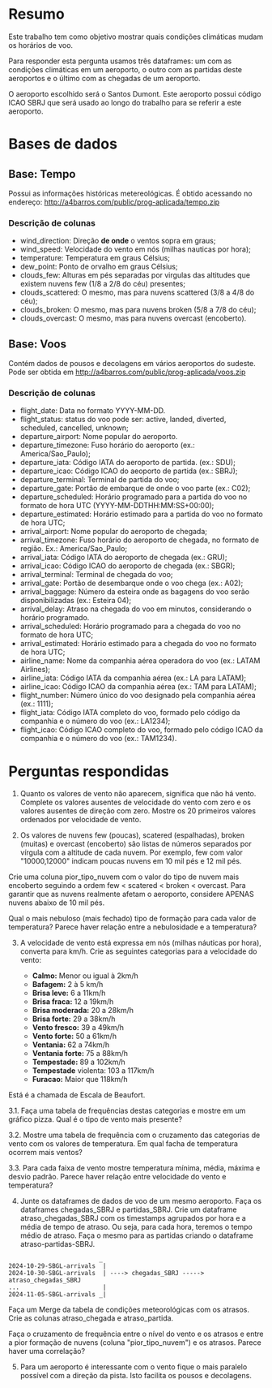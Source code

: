 # Resumo
Este trabalho tem como objetivo mostrar quais condições climáticas mudam os
horários de voo.

Para responder esta pergunta usamos três dataframes: um com as condições 
climáticas em um aeroporto, o outro com as partidas deste aeroportos e o último
com as chegadas de um aeroporto.

O aeroporto escolhido será o Santos Dumont. Este aeroporto possui código ICAO
SBRJ que será usado ao longo do trabalho para se referir a este aeroporto.

# Bases de dados

## Base: Tempo

Possui as informações históricas metereológicas. É obtido acessando no endereço:
http://a4barros.com/public/prog-aplicada/tempo.zip

### Descrição de colunas

- wind_direction: Direção **de onde** o ventos sopra em graus;
- wind_speed: Velocidade do vento em nós (milhas nauticas por hora);
- temperature: Temperatura em graus Célsius;
- dew_point: Ponto de orvalho em graus Célsius;
- clouds_few: Alturas em pés separadas por virgulas das altitudes que existem
nuvens few (1/8 a 2/8 do céu) presentes;
- clouds_scattered: O mesmo, mas para nuvens scattered (3/8 a 4/8 do céu);
- clouds_broken: O mesmo, mas para nuvens broken (5/8 a 7/8 do céu);
- clouds_overcast: O mesmo, mas para nuvens overcast (encoberto).

## Base: Voos

Contém dados de pousos e decolagens em vários aeroportos do sudeste.
Pode ser obtida em http://a4barros.com/public/prog-aplicada/voos.zip

### Descrição de colunas

- flight_date: Data no formato YYYY-MM-DD.
- flight_status: status do voo pode ser: active, landed, diverted, scheduled,
cancelled, unknown;
- departure_airport: Nome popular do aeroporto.
- departure_timezone: Fuso horário do aeroporto (ex.: America/Sao_Paulo);
- departure_iata: Código IATA do aeroporto de partida. (ex.: SDU);
- departure_icao: Código ICAO do aeoporto de partida (ex.: SBRJ);
- departure_terminal: Terminal de partida do voo;
- departure_gate: Portão de embarque de onde o voo parte (ex.: C02);
- departure_scheduled: Horário programado para a partida do voo no formato de hora
UTC (YYYY-MM-DDTHH:MM:SS+00:00);
- departure_estimated: Horário estimado para a partida do voo no formato de hora UTC;
- arrival_airport: Nome popular do aeroporto de chegada;
- arrival_timezone: Fuso horário do aeroporto de chegada, no formato de região. Ex.: America/Sao_Paulo;
- arrival_iata: Código IATA do aeroporto de chegada (ex.: GRU);
- arrival_icao: Código ICAO do aeroporto de chegada (ex.: SBGR);
- arrival_terminal: Terminal de chegada do voo;
- arrival_gate: Portão de desembarque onde o voo chega (ex.: A02);
- arrival_baggage: Número da esteira onde as bagagens do voo serão disponibilizadas (ex.: Esteira 04);
- arrival_delay: Atraso na chegada do voo em minutos, considerando o horário programado.
- arrival_scheduled: Horário programado para a chegada do voo no formato de hora 
UTC;
- arrival_estimated: Horário estimado para a chegada do voo no formato de hora UTC;
- airline_name: Nome da companhia aérea operadora do voo (ex.: LATAM Airlines);
- airline_iata: Código IATA da companhia aérea (ex.: LA para LATAM);
- airline_icao: Código ICAO da companhia aérea (ex.: TAM para LATAM);
- flight_number: Número único do voo designado pela companhia aérea (ex.: 1111);
- flight_iata: Código IATA completo do voo, formado pelo código da companhia e o número do voo (ex.: LA1234);
- flight_icao: Código ICAO completo do voo, formado pelo código ICAO da companhia e o número do voo (ex.: TAM1234).

# Perguntas respondidas

1. Quanto os valores de vento não aparecem, significa que não há vento. Complete 
os valores ausentes de velocidade do vento com zero e os valores ausentes de 
direção com zero. Mostre os 20 primeiros valores ordenados por velocidade de vento.

2. Os valores de nuvens few (poucas), scatered (espalhadas), broken (muitas) e 
overcast (encoberto) são listas de números separados por vírgula com a altitude 
de cada nuvem. Por exemplo, few com valor "10000,12000" indicam poucas nuvens em 
10 mil pés e 12 mil pés.

Crie uma coluna pior_tipo_nuvem com o valor do tipo de nuvem mais encoberto 
seguindo a ordem few < scatered < broken < overcast. Para garantir que as nuvens 
realmente afetam o aeroporto, considere APENAS nuvens abaixo de 10 mil pés.

Qual o mais nebuloso (mais fechado) tipo de formação para cada valor de temperatura?
Parece haver relação entre a nebulosidade e a temperatura?

3. A velocidade de vento está expressa em nós (milhas náuticas por hora), converta 
para km/h. Crie as seguintes categorias para a velocidade do vento:

    * **Calmo:** Menor ou igual à 2km/h
    * **Bafagem:** 2 à 5 km/h
    * **Brisa leve:** 6 a 11km/h
    * **Brisa fraca:** 12 a 19km/h
    * **Brisa moderada:** 20 a 28km/h
    * **Brisa forte:** 29 a 38km/h
    * **Vento fresco:** 39 a 49km/h
    * **Vento forte:** 50 a 61km/h
    * **Ventania:** 62 a 74km/h
    * **Ventania forte:** 75 a 88km/h
    * **Tempestade:** 89 a 102km/h
    * **Tempestade** violenta: 103 a 117km/h
    * **Furacao:** Maior que 118km/h

Está é a chamada de Escala de Beaufort.

3.1. Faça uma tabela de frequências destas categorias e mostre em um gráfico pizza.
Qual é o tipo de vento mais presente?

3.2. Mostre uma tabela de frequência com o cruzamento das categorias de vento com os
valores de temperatura. Em qual facha de temperatura ocorrem mais ventos?

3.3. Para cada faixa de vento mostre temperatura mínima, média, máxima e desvio 
padrão. Parece haver relação entre velocidade do vento e temperatura?

4. Junte os dataframes de dados de voo de um mesmo aeroporto. Faça os dataframes 
chegadas_SBRJ e partidas_SBRJ. Crie um dataframe atraso_chegadas_SBRJ com os 
timestamps agrupados por hora e a média de tempo de atraso. Ou seja, para cada 
hora, teremos o tempo médio de atraso. Faça o mesmo para as partidas criando o 
dataframe atraso-partidas-SBRJ.

```                 
                         _
2024-10-29-SBGL-arrivals  |
2024-10-30-SBGL-arrivals  | ----> chegadas_SBRJ -----> atraso_chegadas_SBRJ
...                       |
2024-11-05-SBGL-arrivals _|

```

Faça um Merge da tabela de condições meteorológicas com os atrasos. Crie as 
colunas atraso_chegada e atraso_partida.

Faça o cruzamento de frequência entre o nível do vento e os atrasos e entre
a pior formação de nuvens (coluna "pior_tipo_nuvem") e os atrasos. Parece haver
uma correlação?

5. Para um aeroporto é interessante com o vento fique o mais paralelo possível 
com a direção da pista. Isto facilita os pousos e decolagens. 


